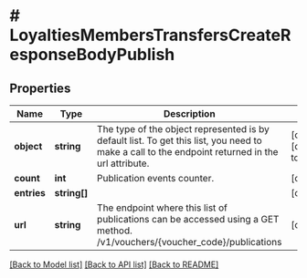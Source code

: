 # # LoyaltiesMembersTransfersCreateResponseBodyPublish

## Properties

Name | Type | Description | Notes
------------ | ------------- | ------------- | -------------
**object** | **string** | The type of the object represented is by default list. To get this list, you need to make a call to the endpoint returned in the url attribute. | [optional] [default to 'list']
**count** | **int** | Publication events counter. | [optional]
**entries** | **string[]** |  | [optional]
**url** | **string** | The endpoint where this list of publications can be accessed using a GET method. /v1/vouchers/{voucher_code}/publications | [optional]

[[Back to Model list]](../../README.md#models) [[Back to API list]](../../README.md#endpoints) [[Back to README]](../../README.md)
